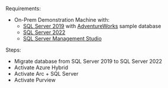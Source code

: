 Requirements:
* On-Prem Demonstration Machine with:
  * [SQL Server 2019](https://info.microsoft.com/ww-landing-sql-server-2019.html) with [AdventureWorks](https://learn.microsoft.com/en-us/sql/samples/adventureworks-install-configure) sample database
  * [SQL Server 2022](https://info.microsoft.com/ww-landing-sql-server-2022.html)
  * [SQL Server Management Studio](https://learn.microsoft.com/en-us/sql/ssms/download-sql-server-management-studio-ssms)

Steps:
* Migrate database from SQL Server 2019 to SQL Server 2022
* Activate Azure Hybrid
* Activate Arc + SQL Server
* Activate Purview
